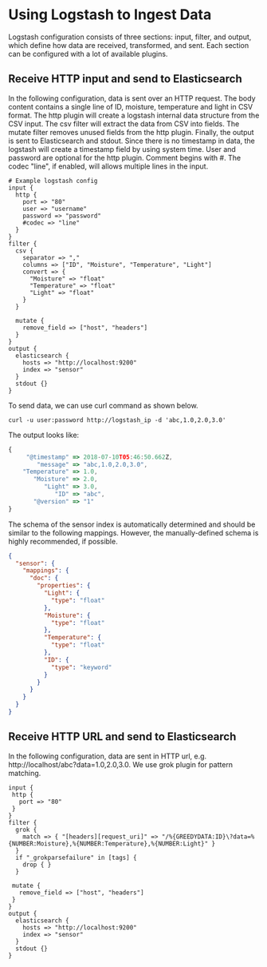 # Using Logstash to Ingest Data
Logstash configuration consists of three sections: input, filter, and output, which define how data are received, transformed, and sent. Each section can be configured with a lot of available plugins.

## Receive HTTP input and send to Elasticsearch
In the following configuration, data is sent over an HTTP request. The body content contains a single line of ID, moisture, temperature and light in CSV format. The http plugin will create a logstash internal data structure from the CSV input. The csv filter will extract the data from CSV into fields. The mutate filter removes unused fields from the http plugin. Finally, the output is sent to Elasticsearch and stdout. Since there is no timestamp in data, the logstash will create a timestamp field by using system time. User and password are optional for the http plugin. Comment begins with #. The codec "line", if enabled, will allows multiple lines in the input.

```shell
# Example logstash config
input {
  http {
    port => "80"
    user => "username"
    password => "password"
    #codec => "line"
  }
}
filter {
  csv {
    separator => ","
    columns => ["ID", "Moisture", "Temperature", "Light"]
    convert => {
      "Moisture" => "float"
      "Temperature" => "float"
      "Light" => "float"
    }
  }

  mutate {
    remove_field => ["host", "headers"]
  }
}
output {
  elasticsearch {
    hosts => "http://localhost:9200"
    index => "sensor"
  }
  stdout {}
}
```

To send data, we can use curl command as shown below.

```shell
curl -u user:password http://logstash_ip -d 'abc,1.0,2.0,3.0'
```

The output looks like:
```javascript
{
     "@timestamp" => 2018-07-10T05:46:50.662Z,
        "message" => "abc,1.0,2.0,3.0",
    "Temperature" => 1.0,
       "Moisture" => 2.0,
          "Light" => 3.0,
             "ID" => "abc",
       "@version" => "1"
}
```


The schema of the sensor index is automatically determined and should be similar to the following mappings. However, the manually-defined schema is highly recommended, if possible.

```json
{
  "sensor": {
    "mappings": {
      "doc": {
        "properties": {
          "Light": {
            "type": "float"
          },
          "Moisture": {
            "type": "float"
          },
          "Temperature": {
            "type": "float"
          },
          "ID": {
            "type": "keyword"
          }
        }
      }
    }
  }
}
```


## Receive HTTP URL and send to Elasticsearch
In the following configuration, data are sent in HTTP url, e.g. http://localhost/abc?data=1.0,2.0,3.0. We use grok plugin for pattern matching.

```shell
input {
 http {
   port => "80"
 }
}
filter {
  grok {
    match => { "[headers][request_uri]" => "/%{GREEDYDATA:ID}\?data=%{NUMBER:Moisture},%{NUMBER:Temperature},%{NUMBER:Light}" }
  }
  if "_grokparsefailure" in [tags] {
    drop { }
  }

 mutate {
   remove_field => ["host", "headers"]
 }
}
output {
  elasticsearch {
    hosts => "http://localhost:9200"
    index => "sensor"
  }
  stdout {}
}
```
